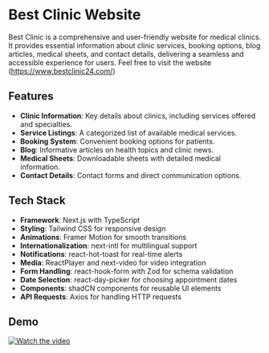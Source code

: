 # Best Clinic Website

Best Clinic is a comprehensive and user-friendly website for medical clinics. It provides essential information about clinic services, booking options, blog articles, medical sheets, and contact details, delivering a seamless and accessible experience for users. Feel free to visit the website (https://www.bestclinic24.com/)

## Features

- **Clinic Information**: Key details about clinics, including services offered and specialties.
- **Service Listings**: A categorized list of available medical services.
- **Booking System**: Convenient booking options for patients.
- **Blog**: Informative articles on health topics and clinic news.
- **Medical Sheets**: Downloadable sheets with detailed medical information.
- **Contact Details**: Contact forms and direct communication options.

## Tech Stack

- **Framework**: Next.js with TypeScript
- **Styling**: Tailwind CSS for responsive design
- **Animations**: Framer Motion for smooth transitions
- **Internationalization**: next-intl for multilingual support
- **Notifications**: react-hot-toast for real-time alerts
- **Media**: ReactPlayer and next-video for video integration
- **Form Handling**: react-hook-form with Zod for schema validation
- **Date Selection**: react-day-picker for choosing appointment dates
- **Components**: shadCN components for reusable UI elements
- **API Requests**: Axios for handling HTTP requests

## Demo

[![Watch the video](https://img.youtube.com/vi/y8dCLmJUkNM/maxresdefault.jpg)](https://youtu.be/y8dCLmJUkNM)
